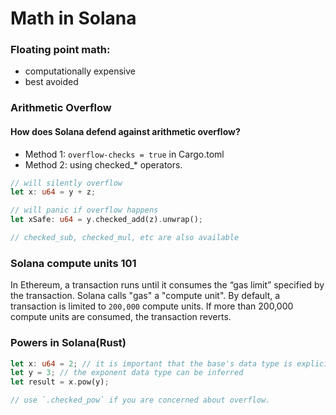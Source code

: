 # Math in Solana

### Floating point math: 
- computationally expensive
- best avoided

### Arithmetic Overflow

#### How does Solana defend against arithmetic overflow?
- Method 1: `overflow-checks = true` in Cargo.toml
- Method 2: using checked_* operators.
```rust
// will silently overflow
let x: u64 = y + z; 

// will panic if overflow happens
let xSafe: u64 = y.checked_add(z).unwrap(); 

// checked_sub, checked_mul, etc are also available
```


### Solana compute units 101
In Ethereum, a transaction runs until it consumes the “gas limit” specified by the transaction. 
Solana calls "gas" a "compute unit". 
By default, a transaction is limited to `200,000` compute units. If more than 200,000 compute units are consumed, the transaction reverts.


### Powers in Solana(Rust)
```rust
let x: u64 = 2; // it is important that the base's data type is explicit
let y = 3; // the exponent data type can be inferred
let result = x.pow(y);

// use `.checked_pow` if you are concerned about overflow.
```
